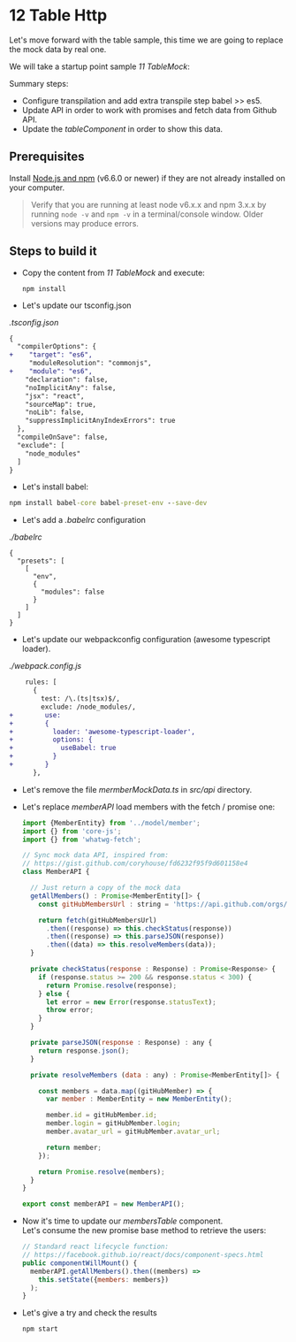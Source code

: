 # 12 Table Http

Let's move forward with the table sample, this time we are going to replace the
mock data by real one.

We will take a startup point sample _11 TableMock_:

Summary steps:

- Configure transpilation and add extra transpile step babel >> es5.
- Update API in order to work with promises and fetch data from Github API.
- Update the _tableComponent_ in order to show this data.


## Prerequisites

Install [Node.js and npm](https://nodejs.org/en/) (v6.6.0 or newer) if they are not already installed on your computer.

> Verify that you are running at least node v6.x.x and npm 3.x.x by running `node -v` and `npm -v` in a terminal/console window. Older versions may produce errors.

## Steps to build it

- Copy the content from _11 TableMock_ and execute:

  ```
  npm install
  ```

- Let's update our tsconfig.json 

_.tsconfig.json_

```diff
{
  "compilerOptions": {
+    "target": "es6",
     "moduleResolution": "commonjs",    
+    "module": "es6",
    "declaration": false,
    "noImplicitAny": false,
    "jsx": "react",
    "sourceMap": true,
    "noLib": false,    
    "suppressImplicitAnyIndexErrors": true
  },
  "compileOnSave": false,
  "exclude": [
    "node_modules"
  ]
}
```

- Let's install babel:

```cmd
npm install babel-core babel-preset-env --save-dev
```

- Let's add a _.babelrc_ configuration

_./babelrc_

```
{
  "presets": [
    [
      "env",
      {
        "modules": false
      }
    ]
  ]
}
```

- Let's update our webpackconfig configuration (awesome typescript loader).

_./webpack.config.js_

```diff
    rules: [
      {
        test: /\.(ts|tsx)$/,
        exclude: /node_modules/,
+        use:
+        {
+          loader: 'awesome-typescript-loader',
+          options: {
+            useBabel: true
+          }
+        } 
      },
```

- Let's remove the file _mermberMockData.ts_ in _src/api_ directory.

- Let's replace _memberAPI_ load members with the fetch / promise one:

  ```javascript
  import {MemberEntity} from '../model/member';
  import {} from 'core-js';
  import {} from 'whatwg-fetch';

  // Sync mock data API, inspired from:
  // https://gist.github.com/coryhouse/fd6232f95f9d601158e4
  class MemberAPI {

    // Just return a copy of the mock data
    getAllMembers() : Promise<MemberEntity[]> {
      const gitHubMembersUrl : string = 'https://api.github.com/orgs/lemoncode/members';

      return fetch(gitHubMembersUrl)
        .then((response) => this.checkStatus(response))
        .then((response) => this.parseJSON(response))
        .then((data) => this.resolveMembers(data));
    }

    private checkStatus(response : Response) : Promise<Response> {
      if (response.status >= 200 && response.status < 300) {
        return Promise.resolve(response);
      } else {
        let error = new Error(response.statusText);
        throw error;
      }
    }

    private parseJSON(response : Response) : any {
      return response.json();
    }

    private resolveMembers (data : any) : Promise<MemberEntity[]> {

      const members = data.map((gitHubMember) => {
        var member : MemberEntity = new MemberEntity();

        member.id = gitHubMember.id;
        member.login = gitHubMember.login;
        member.avatar_url = gitHubMember.avatar_url;

        return member;
      });

      return Promise.resolve(members);
    }
  }

  export const memberAPI = new MemberAPI();
  ```

- Now it's time to update our _membersTable_ component. <br />
  Let's consume the new promise base method to retrieve the users:

  ```jsx
  // Standard react lifecycle function:
  // https://facebook.github.io/react/docs/component-specs.html
  public componentWillMount() {
    memberAPI.getAllMembers().then((members) =>
      this.setState({members: members})
    );
  }
  ```

- Let's give a try and check the results

  ```
  npm start
  ```
